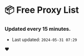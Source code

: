 # :package: Free Proxy List
### Updated every 15 minutes.

- Last updated: `2024-05-31 07:29`

:heart:
